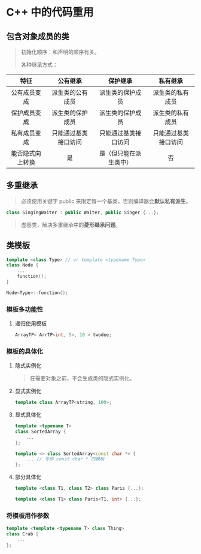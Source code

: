 # C++ 中的代码重用

## 包含对象成员的类

> 初始化顺序：和声明的顺序有关。
>
> 各种继承方式：

| 特征 | 公有继承 | 保护继承 | 私有继承 |
| :-: | :-: | :-: | :-: |
| 公有成员变成 | 派生类的公有成员 | 派生类的保护成员 | 派生类的私有成员 |
| 保护成员变成 | 派生类的保护成员 | 派生类的保护成员 | 派生类的私有成员 |
| 私有成员变成 | 只能通过基类接口访问 | 只能通过基类接口访问 | 只能通过基类接口访问 |
| 能否隐式向上转换 | 是 | 是（但只能在派生类中） | 否 |

## 多重继承

> 必须使用关键字 public 来限定每一个基类，否则编译器会**默认私有派生**。

```cpp
class SingingWaiter : public Waiter, public Singer {...};
```

> 虚基类，解决多重继承中的**菱形继承问题**。

## 类模板

```cpp
template <class Type> // or template <typename Type>
class Node {
    ...
    function();
}

Node<Type>::function();
```

### 模板多功能性

1. 递归使用模板

    ```cpp
    ArrayTP< ArrTP<int, 5>, 10 > twodee;
    ```

### 模板的具体化

1. 隐式实例化

    > 在需要对象之前，不会生成类的隐式实例化。

2. 显式实例化

    ```cpp
    template class ArrayTP<string, 100>;
    ```

3. 显式具体化

    ```cpp
    template <typename T>
    class SortedArray {
        ...
    };

    template <> class SortedArray<const char *> {
        ... // 专供 const char * 的模板
    };
    ```

4. 部分具体化

    ```cpp
    template <class T1, class T2> class Paris {...};

    template <class T1> class Paris<T1, int> {...};
    ```

### 将模板用作参数

```cpp
template <template <typename T> class Thing>
class Crab {
    ...
};
```
